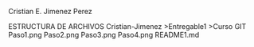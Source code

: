 Cristian E. Jimenez Perez

ESTRUCTURA DE ARCHIVOS
Cristian-Jimenez
    >Entregable1
        >Curso GIT
             Paso1.png
             Paso2.png
             Paso3.png
             Paso4.png
        README1.md      





